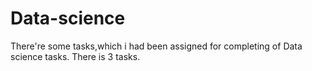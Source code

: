 # Data-science
There're some tasks,which i had been assigned for completing of Data science tasks.  There is 3 tasks.
